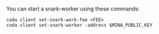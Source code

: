 You can start a snark-worker using these commands:

```
coda client set-snark-work-fee <FEE>
coda client set-snark-worker -address $MINA_PUBLIC_KEY
```

